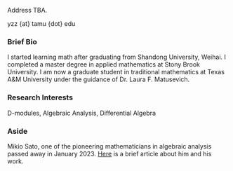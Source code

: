 Address TBA.

yzz {at} tamu {dot} edu

### Brief Bio

I started learning math after graduating from Shandong University, Weihai. I completed a master degree in applied mathematics at Stony Brook University. I am now a graduate student in traditional mathematics at Texas A&M University under the guidance of Dr. Laura F. Matusevich.

### Research Interests

D-modules, Algebraic Analysis, Differential Algebra

### Aside

Mikio Sato, one of the pioneering mathematicians in algebraic analysis passed away in January 2023. [Here](https://www.ams.org/notices/200702/comm-schapira.pdf) is a brief article about him and his work.
